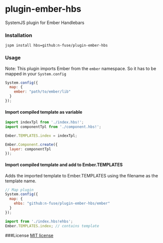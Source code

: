 # plugin-ember-hbs

SystemJS plugin for Ember Handlebars

### Installation
```
jspm install hbs=github:n-fuse/plugin-ember-hbs
```
### Usage

Note: This plugin imports Ember from the `ember` namespace. So it has to be mapped in your `System.config`

```javascript
System.config({
  map: {
    ember: "path/to/ember/lib"
  }
});
```

#### Import compiled template as variable

```javascript
import indexTpl from './index.hbs!';
import componentTpl from './component.hbs!';

Ember.TEMPLATES.index = indexTpl;

Ember.Component.create({
  layer: componentTpl
});

```

#### Import compiled template and add to Ember.TEMPLATES

Adds the imported template to Ember.TEMPLATES using the filename as the
template name.

```javascript
// Map plugin
System.config({
  map: {
    ehbs: "github:n-fuse/plugin-ember-hbs/ember"
  }
});
```

```javascript
import from './index.hbs!ehbs';
Ember.TEMPLATES.index; // contains template
```

###License
[MIT license](LICENSE.txt)
